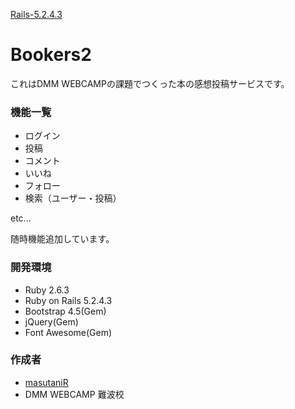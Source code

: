 [Rails-5.2.4.3](https://img.shields.io/badge/Rails-5.2.4.3-orange)
# Bookers2

これはDMM WEBCAMPの課題でつくった本の感想投稿サービスです。

### 機能一覧

* ログイン
* 投稿
* コメント
* いいね
* フォロー
* 検索（ユーザー・投稿）

etc...

随時機能追加しています。


### 開発環境

* Ruby 2.6.3
* Ruby on Rails 5.2.4.3
* Bootstrap 4.5(Gem)
* jQuery(Gem)
* Font Awesome(Gem)

### 作成者

* [masutaniR](https://github.com/masutaniR "masutaniR")
* DMM WEBCAMP 難波校
